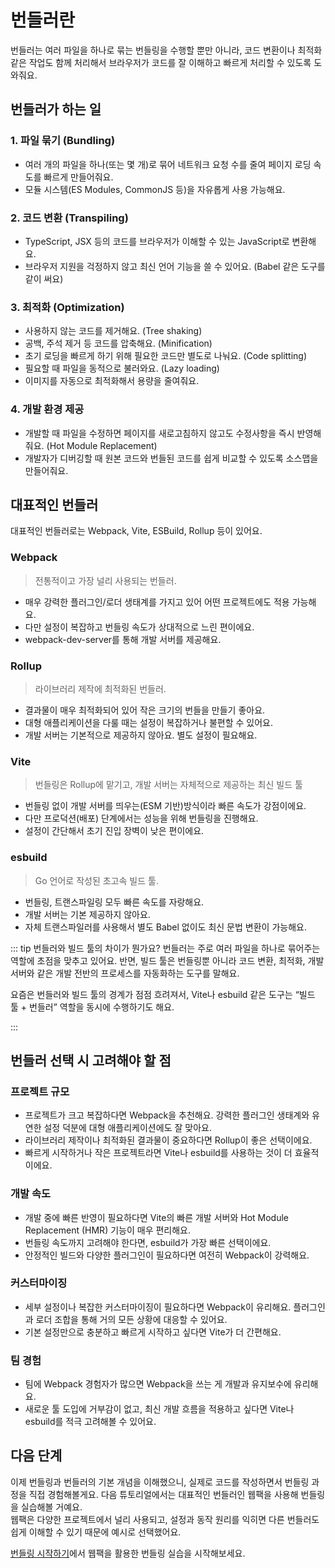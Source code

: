 # 번들러란

번들러는 여러 파일을 하나로 묶는 번들링을 수행할 뿐만 아니라, 코드 변환이나 최적화 같은 작업도 함께 처리해서 브라우저가 코드를 잘 이해하고 빠르게 처리할 수 있도록 도와줘요.

## 번들러가 하는 일

### 1. 파일 묶기 (Bundling)
- 여러 개의 파일을 하나(또는 몇 개)로 묶어 네트워크 요청 수를 줄여 페이지 로딩 속도를 빠르게 만들어줘요.
- 모듈 시스템(ES Modules, CommonJS 등)을 자유롭게 사용 가능해요.

### 2. 코드 변환 (Transpiling)
- TypeScript, JSX 등의 코드를 브라우저가 이해할 수 있는 JavaScript로 변환해요. 
- 브라우저 지원을 걱정하지 않고 최신 언어 기능을 쓸 수 있어요. (Babel 같은 도구를 같이 써요)

### 3. 최적화 (Optimization)
- 사용하지 않는 코드를 제거해요. (Tree shaking)
- 공백, 주석 제거 등 코드를 압축해요. (Minification)
- 초기 로딩을 빠르게 하기 위해 필요한 코드만 별도로 나눠요. (Code splitting)
- 필요할 때 파일을 동적으로 불러와요. (Lazy loading)
- 이미지를 자동으로 최적화해서 용량을 줄여줘요.

### 4. 개발 환경 제공
- 개발할 때 파일을 수정하면 페이지를 새로고침하지 않고도 수정사항을 즉시 반영해줘요. (Hot Module Replacement)
- 개발자가 디버깅할 때 원본 코드와 번들된 코드를 쉽게 비교할 수 있도록 소스맵을 만들어줘요.

## 대표적인 번들러

대표적인 번들러로는 Webpack, Vite, ESBuild, Rollup 등이 있어요.

### Webpack
> 전통적이고 가장 널리 사용되는 번들러.

- 매우 강력한 플러그인/로더 생태계를 가지고 있어 어떤 프로젝트에도 적용 가능해요.
- 다만 설정이 복잡하고 번들링 속도가 상대적으로 느린 편이에요.
- webpack-dev-server를 통해 개발 서버를 제공해요.

### Rollup
> 라이브러리 제작에 최적화된 번들러.

- 결과물이 매우 최적화되어 있어 작은 크기의 번들을 만들기 좋아요.
- 대형 애플리케이션을 다룰 때는 설정이 복잡하거나 불편할 수 있어요.
- 개발 서버는 기본적으로 제공하지 않아요. 별도 설정이 필요해요.

### Vite
> 번들링은 Rollup에 맡기고, 개발 서버는 자체적으로 제공하는 최신 빌드 툴

- 번들링 없이 개발 서버를 띄우는(ESM 기반)방식이라 빠른 속도가 강점이에요.
- 다만 프로덕션(배포) 단계에서는 성능을 위해 번들링을 진행해요.
- 설정이 간단해서 초기 진입 장벽이 낮은 편이에요.

### esbuild
> Go 언어로 작성된 초고속 빌드 툴.

- 번들링, 트랜스파일링 모두 빠른 속도를 자랑해요.
- 개발 서버는 기본 제공하지 않아요.
- 자체 트랜스파일러를 사용해서 별도 Babel 없이도 최신 문법 변환이 가능해요.

::: tip 번들러와 빌드 툴의 차이가 뭔가요?
번들러는 주로 여러 파일을 하나로 묶어주는 역할에 초점을 맞추고 있어요.
반면, 빌드 툴은 번들링뿐 아니라 코드 변환, 최적화, 개발 서버와 같은 개발 전반의 프로세스를 자동화하는 도구를 말해요.

요즘은 번들러와 빌드 툴의 경계가 점점 흐려져서, Vite나 esbuild 같은 도구는 “빌드 툴 + 번들러” 역할을 동시에 수행하기도 해요.

:::

## 번들러 선택 시 고려해야 할 점

### 프로젝트 규모
- 프로젝트가 크고 복잡하다면 Webpack을 추천해요. 강력한 플러그인 생태계와 유연한 설정 덕분에 대형 애플리케이션에도 잘 맞아요.
- 라이브러리 제작이나 최적화된 결과물이 중요하다면 Rollup이 좋은 선택이에요.
- 빠르게 시작하거나 작은 프로젝트라면 Vite나 esbuild를 사용하는 것이 더 효율적이에요.

### 개발 속도
- 개발 중에 빠른 반영이 필요하다면 Vite의 빠른 개발 서버와 Hot Module Replacement (HMR) 기능이 매우 편리해요.
- 번들링 속도까지 고려해야 한다면, esbuild가 가장 빠른 선택이에요.
- 안정적인 빌드와 다양한 플러그인이 필요하다면 여전히 Webpack이 강력해요.

### 커스터마이징
- 세부 설정이나 복잡한 커스터마이징이 필요하다면 Webpack이 유리해요. 플러그인과 로더 조합을 통해 거의 모든 상황에 대응할 수 있어요.
- 기본 설정만으로 충분하고 빠르게 시작하고 싶다면 Vite가 더 간편해요.

### 팀 경험
- 팀에 Webpack 경험자가 많으면 Webpack을 쓰는 게 개발과 유지보수에 유리해요.
- 새로운 툴 도입에 거부감이 없고, 최신 개발 흐름을 적용하고 싶다면 Vite나 esbuild를 적극 고려해볼 수 있어요.


## 다음 단계

이제 번들링과 번들러의 기본 개념을 이해했으니, 실제로 코드를 작성하면서 번들링 과정을 직접 경험해볼게요.
다음 튜토리얼에서는 대표적인 번들러인 웹팩을 사용해 번들링을 실습해볼 거예요.  
웹팩은 다양한 프로젝트에서 널리 사용되고, 설정과 동작 원리를 익히면 다른 번들러도 쉽게 이해할 수 있기 때문에 예시로 선택했어요.

[번들링 시작하기](/tutorial/basic)에서 웹팩을 활용한 번들링 실습을 시작해보세요.
